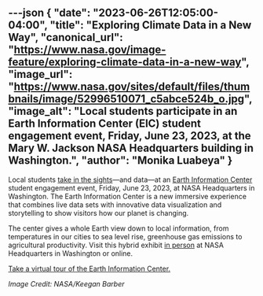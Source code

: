 ---json
{
  "date": "2023-06-26T12:05:00-04:00",
  "title": "Exploring Climate Data in a New Way",
  "canonical_url": "https://www.nasa.gov/image-feature/exploring-climate-data-in-a-new-way",
  "image_url": "https://www.nasa.gov/sites/default/files/thumbnails/image/52996510071_c5abce524b_o.jpg",
  "image_alt": "Local students participate in an Earth Information Center (EIC) student engagement event, Friday, June 23, 2023, at the Mary W. Jackson NASA Headquarters building in Washington.",
  "author": "Monika Luabeya"
}
---

Local students [take in the sights](https://www.flickr.com/photos/nasahqphoto/albums/72177720309277805)—and data—at an [Earth Information Center](https://gis.earthdata.nasa.gov/portal/apps/sites/#/earth-information-center) student engagement event, Friday, June 23, 2023, at NASA Headquarters in Washington. The Earth Information Center is a new immersive experience that combines live data sets with innovative data visualization and storytelling to show visitors how our planet is changing.

The center gives a whole Earth view down to local information, from temperatures in our cities to sea level rise, greenhouse gas emissions to agricultural productivity. Visit this hybrid exhibit [in person](https://gis.earthdata.nasa.gov/portal/apps/sites/#/earth-information-center/pages/visit) at NASA Headquarters in Washington or online.

[Take a virtual tour of the Earth Information Center.](https://gis.earthdata.nasa.gov/portal/apps/sites/#/earth-information-center/pages/virtual-tour)

_Image Credit: NASA/Keegan Barber_
